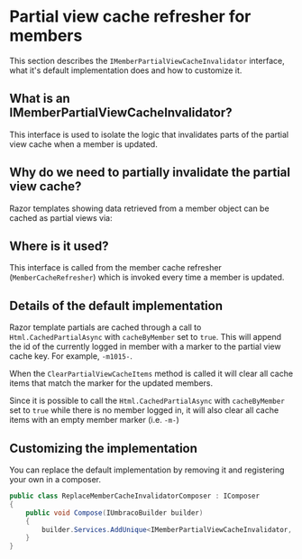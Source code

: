 # Partial view cache refresher for members

This section describes the `IMemberPartialViewCacheInvalidator` interface, what it's default implementation does and how to customize it.

## What is an IMemberPartialViewCacheInvalidator?

This interface is used to isolate the logic that invalidates parts of the partial view cache when a member is updated.

## Why do we need to partially invalidate the partial view cache?

Razor templates showing data retrieved from a member object can be cached as partial views via:


## Where is it used?

This interface is called from the member cache refresher (`MemberCacheRefresher`) which is invoked every time a member is updated.

## Details of the default implementation

Razor template partials are cached through a call to `Html.CachedPartialAsync` with `cacheByMember` set to `true`. This will append the id of the currently logged in member with a marker to the partial view cache key.  For example, `-m1015-`. 

When the `ClearPartialViewCacheItems` method is called it will clear all cache items that match the marker for the updated members.

Since it is possible to call the `Html.CachedPartialAsync` with `cacheByMember` set to `true` while there is no member logged in, it will also clear all cache items with an empty member marker (i.e. `-m-`)

## Customizing the implementation

You can replace the default implementation by removing it and registering your own in a composer.

```csharp
public class ReplaceMemberCacheInvalidatorComposer : IComposer
{
    public void Compose(IUmbracoBuilder builder)
    {
        builder.Services.AddUnique<IMemberPartialViewCacheInvalidator, MyCustomMemberPartialViewCacheInvalidator>();
    }
}
```
